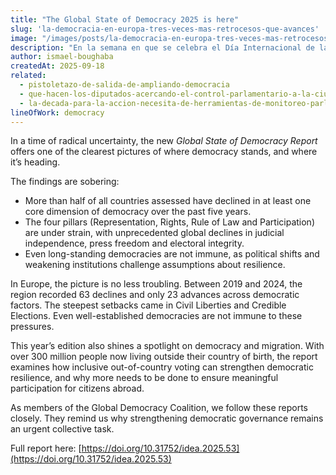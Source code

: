 ```yaml
---
title: "The Global State of Democracy 2025 is here"
slug: 'la-democracia-en-europa-tres-veces-mas-retrocesos-que-avances'
image: "/images/posts/la-democracia-en-europa-tres-veces-mas-retrocesos-que-avances.jpg"
description: "En la semana en que se celebra el Día Internacional de la Democracia y en un tiempo marcado por la incertidumbre radical, el nuevo **Informe Global sobre el Estado de la Democracia 2025, de International IDEA ofrece una de las radiografías más claras de dónde está nuestro sistema político hoy y hacia dónde se dirige."
author: ismael-boughaba
createdAt: 2025-09-18
related:
  - pistoletazo-de-salida-de-ampliando-democracia
  - que-hacen-los-diputados-acercando-el-control-parlamentario-a-la-ciudadania
  - la-decada-para-la-accion-necesita-de-herramientas-de-monitoreo-parlamentario-novedades-en-parlamento-2030
lineOfWork: democracy
---
```


In a time of radical uncertainty, the new *Global State of Democracy Report* offers one of the clearest pictures of where democracy stands, and where it’s heading.

The findings are sobering:

* More than half of all countries assessed have declined in at least one core dimension of democracy over the past five years.  
* The four pillars (Representation, Rights, Rule of Law and Participation) are under strain, with unprecedented global declines in judicial independence, press freedom and electoral integrity.  
* Even long-standing democracies are not immune, as political shifts and weakening institutions challenge assumptions about resilience.

In Europe, the picture is no less troubling. Between 2019 and 2024, the region recorded 63 declines and only 23 advances across democratic factors. The steepest setbacks came in Civil Liberties and Credible Elections. Even well-established democracies are not immune to these pressures.

This year’s edition also shines a spotlight on democracy and migration. With over 300 million people now living outside their country of birth, the report examines how inclusive out-of-country voting can strengthen democratic resilience, and why more needs to be done to ensure meaningful participation for citizens abroad.

As members of the Global Democracy Coalition, we follow these reports closely. They remind us why strengthening democratic governance remains an urgent collective task.

Full report here: [https://doi.org/10.31752/idea.2025.53](https://doi.org/10.31752/idea.2025.53)

